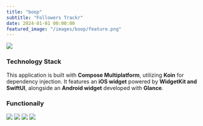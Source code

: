 ```yaml
---
title: "boop"
subtitle: "Followers Trackr"
date: 2024-01-01 00:00:00
featured_image: "/images/boop/feature.png"
---
```


![](/images/boop/feature.png)

### Technology Stack  
This application is built with **Compose Multiplatform**, utilizing **Koin** for dependency injection. It features an **iOS widget** powered by **WidgetKit and SwiftUI**, alongside an **Android widget** developed with **Glance**.  

### Functionaily 
<div class="gallery" data-columns="4">
    <img src="/images/boop/Screenshot1.png">
    <img src="/images/boop/Screenshot2.png">
    <img src="/images/boop/Screenshot3.png">
    <img src="/images/boop/Screenshot4.png">
</div>
